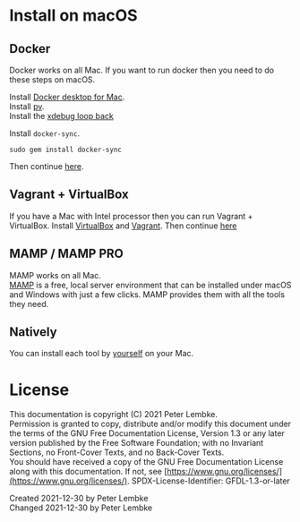 # Install on macOS

## Docker
Docker works on all Mac.
If you want to run docker then you need to do these steps on macOS.

Install [Docker desktop for Mac](https://docs.docker.com/docker-for-mac/install/).  
Install [pv](https://formulae.brew.sh/formula/pv).  
Install the [xdebug loop back](xdebug/installation_macos_xdebug.md)

Install `docker-sync`.
```
sudo gem install docker-sync
```
Then continue [here](/folder/doc/installation/docker/installation_docker.md).

## Vagrant + VirtualBox
If you have a Mac with Intel processor then you can run Vagrant + VirtualBox.
Install [VirtualBox](https://formulae.brew.sh/cask/virtualbox) and [Vagrant](https://formulae.brew.sh/cask/vagrant).
Then continue [here](/vagrant/README.md)

## MAMP / MAMP PRO
MAMP works on all Mac.  
[MAMP](https://www.mamp.info/en/mac/) is a free, local server environment that can be installed under macOS and Windows with just a few clicks. MAMP provides them with all the tools they need.

## Natively
You can install each tool by [yourself](https://getgrav.org/blog/macos-monterey-apache-multiple-php-versions) on your Mac.

# License
This documentation is copyright (C) 2021 Peter Lembke.  
Permission is granted to copy, distribute and/or modify this document under the terms of the GNU Free Documentation License, Version 1.3 or any later version published by the Free Software Foundation; with no Invariant Sections, no Front-Cover Texts, and no Back-Cover Texts.  
You should have received a copy of the GNU Free Documentation License along with this documentation. If not, see [https://www.gnu.org/licenses/](https://www.gnu.org/licenses/).  SPDX-License-Identifier: GFDL-1.3-or-later  

Created 2021-12-30 by Peter Lembke  
Changed 2021-12-30 by Peter Lembke  

